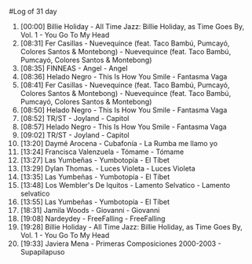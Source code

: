 #Log of 31 day

1. [00:00] Billie Holiday - All Time Jazz: Billie Holiday, as Time Goes By, Vol. 1 - You Go To My Head
1. [08:31] Fer Casillas - Nuevequince (feat. Taco Bambú, Pumcayó, Colores Santos & Montebong) - Nuevequince (feat. Taco Bambú, Pumcayó, Colores Santos & Montebong)
1. [08:35] FINNEAS - Angel - Angel
1. [08:36] Helado Negro - This Is How You Smile - Fantasma Vaga
1. [08:41] Fer Casillas - Nuevequince (feat. Taco Bambú, Pumcayó, Colores Santos & Montebong) - Nuevequince (feat. Taco Bambú, Pumcayó, Colores Santos & Montebong)
1. [08:50] Helado Negro - This Is How You Smile - Fantasma Vaga
1. [08:52] TR/ST - Joyland - Capitol
1. [08:57] Helado Negro - This Is How You Smile - Fantasma Vaga
1. [09:02] TR/ST - Joyland - Capitol
1. [13:20] Daymé Arocena - Cubafonía - La Rumba me llamo yo
1. [13:24] Francisca Valenzuela - Tómame - Tómame
1. [13:27] Las Yumbeñas - Yumbotopía - El Tíbet
1. [13:29] Dylan Thomas. - Luces Violeta - Luces Violeta
1. [13:35] Las Yumbeñas - Yumbotopía - El Tíbet
1. [13:48] Los Wembler's De Iquitos - Lamento Selvatico - Lamento selvatico
1. [13:55] Las Yumbeñas - Yumbotopía - El Tíbet
1. [18:31] Jamila Woods - Giovanni - Giovanni
1. [19:08] Nardeydey - FreeFalling - FreeFalling
1. [19:28] Billie Holiday - All Time Jazz: Billie Holiday, as Time Goes By, Vol. 1 - You Go To My Head
1. [19:33] Javiera Mena - Primeras Composiciones 2000-2003 - Supapilapuso
